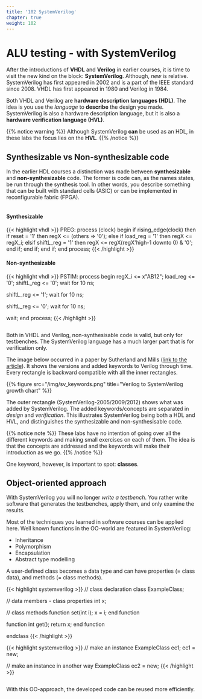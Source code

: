 ```yaml
---
title: '102 SystemVerilog'
chapter: true
weight: 102
---
```


# ALU testing - with SystemVerilog

After the introductions of **VHDL** and **Verilog** in earlier courses, it is time to visit the new kind on the block: **SystemVerilog**. Although, *new* is relative. SystemVerilog has first appeared in 2002 and is a part of the IEEE standard since 2008. VHDL has first appeared in 1980 and Verilog in 1984.

Both VHDL and Verilog are **hardware description languages (HDL)**. The idea is you use the *language* to **describe** the design you made. SystemVerilog is also a hardware description language, but it is also a **hardware verification language (HVL)**.

{{% notice warning %}}
Although SystemVerilog **can** be used as an HDL, in these labs the focus lies on the **HVL**.
{{% /notice %}}


## Synthesizable vs Non-synthesizable code

In the earlier HDL courses a distinction was made between **synthesizable** and **non-synthesizable** code. The former is code can, as the names states, be run through the synthesis tool. In other words, you describe something that can be built with standard cells (ASIC) or can be implemented in reconfigurable fabric (FPGA).

<div class="multicolumn">
  <div class="column">
    <h4>Synthesizable</h4>
    {{< highlight vhdl >}}
PREG: process (clock)
begin
  if rising_edge(clock) then 
    if reset = '1' then 
      regX <= (others => '0');
    else
      if load_reg = '1' then 
        regX <= regX_i;
      elsif shiftL_reg = '1' then 
        regX <= regX(regX'high-1 downto 0) &  '0';
      end if;
    end if;
  end if;
end process;
    {{< /highlight >}}
  </div>
  <div class="column">
    <h4>Non-synthesizable</h4>
    {{< highlight vhdl >}}
PSTIM: process
begin
  regX_i <= x"AB12";
  load_reg <= '0';
  shiftL_reg <= '0';
  wait for 10 ns;

  shiftL_reg <= '1';
  wait for 10 ns;

  shiftL_reg <= '0';
  wait for 10 ns;
  
  wait;
end process;
    {{< /highlight >}}
  </div>
</div>

Both in VHDL and Verilog, non-synthesisable code is valid, but only for testbenches. The SystemVerilog language has a much larger part that is for verification only.

The image below occurred in a paper by Sutherland and Mills ([link to the article](https://sutherland-hdl.com/papers/2013-SNUG-SV_Synthesizable-SystemVerilog_paper.pdf)). It shows the versions and added keywords to Verilog through time. Every rectangle is backward compatible with all the inner rectangles. 

{{% figure src="/img/sv_keywords.png" title="Verilog to SystemVerilog growth chart" %}}

The outer rectangle (SystemVerilog-2005/2009/2012) shows what was added by SystemVerilog. The added keywords/concepts are separated in *design* and *verification*. This illustrates SystemVerilog being both a HDL and HVL, and distinguishes the synthesizable and non-synthesisable code.

{{% notice note %}}
These labs have no intention of going over all the different keywords and making small exercises on each of them. The idea is that the concepts are addressed and the keywords will make their introduction as we go.
{{% /notice %}}

One keyword, however, is important to spot: **classes**.

## Object-oriented approach
With SystemVerilog you will no longer *write a testbench*. You rather write software that generates the testbenches, apply them, and only examine the results.

Most of the techniques you learned in software courses can be applied here. Well known functions in the OO-world are featured in SystemVerilog:

* Inheritance
* Polymorphism
* Encapsulation
* Abstract type modelling

A user-defined class becomes a data type and can have properties (= class data), and methods (= class methods).

<div class="multicolumn">
  <div class="column">
    {{< highlight systemverilog >}}
// class declaration
class ExampleClass;

  // data members - class properties
  int x;

  // class methods
  function set(int i);
    x = i;
  end function

  function int get();
    return x;
  end function

endclass
    {{< /highlight >}}
  </div>
  <div class="column">
    {{< highlight systemverilog >}}
// make an instance
ExampleClass ec1;
ec1 = new;

// make an instance in another way
ExampleClass ec2 = new;
    {{< /highlight >}}
  </div>
</div>

With this OO-approach, the developed code can be reused more efficiently.
